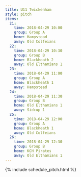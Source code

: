 ```yaml
---
title: U11 Twickenham
style: pitch
items:
  21:
    time: 2018-04-29 10:00
    group: Group A
    home: Hampstead
    away: Old Colfeians
  22:
    time: 2018-04-29 10:30
    group: Group B
    home: Blackheath 2
    away: Old Elthamians 1
  23:
    time: 2018-04-29 11:00
    group: Group A
    home: Blackheath 1
    away: Hampstead
  24:
    time: 2018-04-29 11:30
    group: Group B
    home: Old Elthamians 1
    away: Sidcup 1
  25:
    time: 2018-04-29 12:00
    group: Group A
    home: Blackheath 1
    away: Old Colfeians
  26:
    time: 2018-04-29 12:30
    group: Group B
    home: KCH Pirates
    away: Old Elthamians 1
---
```


{% include schedule_pitch.html %}
